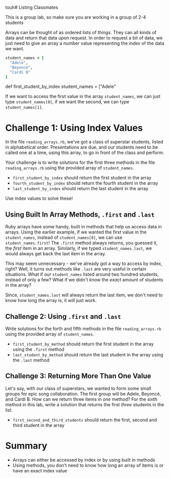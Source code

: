 touh# Listing Classmates

This is a group lab, so make sure you are working in a group of 2-4 students

Arrays can be thought of as ordered lists of _things_.  They can all kinds of
data and return that data upon request.  In order to request a bit of data, we
just need to give an array a number value representing the _index_ of the data
we want.

```ruby
student_names = [
  "Adele",
  "Beyoncé",
  "Cardi B"
]
```
def first_student_by_index
student_names = ["Adele"

If we want to access the first value in the array `student_names`, we can just
type `student_names[0]`, if we want the second, we can type `student_names[1]`.

# Challenge 1: Using Index Values

In the file `reading_arrays.rb`, we've got a class of superstar students, listed
in alphabetical order. Presentations are due, and our students need to be called
one at a time, using this array, to go in front of the class and perform.

Your challenge is to write solutions for the first three methods in the file
`reading_arrays.rb` using the provided array of `student_names`.  

* `first_student_by_index` should return the first student in the array
* `fourth_student_by_index` should return the fourth student in the array
* `last_student_by_index` should return the last student in the array

Use index values to solve these!

## Using Built In Array Methods, `.first` and `.last`

Ruby arrays have some handy, built in methods that help us access data in
arrays. Using the earlier example, if we wanted the first value in the
`student_names`, instead of `student_names[0]`, we can use
`student_names.first`! The `.first` method always returns, you guessed it, the
_first_ item in an array. Similarly, if we typed `student_names.last`, we would
always get back the last item in the array.

This may seem unnecessary - we've already got a way to access by index, right?
Well, it turns out methods like `.last` are very useful in certain situations.
What if our `student_names` listed around two hundred students, instead of
only a few? What if we didn't know the _exact_ amount of students in the array?

Since, `student_names.last` will always return the last item, we don't need to
know how long the array is, it will just work.

## Challenge 2: Using `.first` and `.last`

Write solutions for the forth and fifth methods in the file `reading_arrays.rb`
using the provided array of `student_names`.  

* `first_student_by_method` should return the first student in the array using the `.first` method
* `last_student_by_method` should return the last student in the array using the `.last` method

## Challenge 3: Returning More Than One Value

Let's say, with our class of superstars, we wanted to form some small groups for
epic song collaboration.  The first group will be Adele, Beyoncé, and Cardi B.
How can we return three items in _one_ method? For the sixth method in this lab,
write a solution that returns the first _three_ students in the list.

* `first_second_and_third_students` should return the first, second and third student in the array

# Summary

* Arrays can either be accessed by index or by using built in methods
* Using methods, you don't need to know how long an array of items is or have
an exact index value
